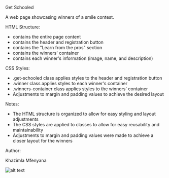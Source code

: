 Get Schooled

A web page showcasing winners of a smile contest.

HTML Structure:

- <section class="background"> contains the entire page content
- <div class="banner"> contains the header and registration button
- <div class="learn"> contains the "Learn from the pros" section
- <div class="box-div"> contains the winners' container
- <div class="winner"> contains each winner's information (image, name, and description)

CSS Styles:

- .get-schooled class applies styles to the header and registration button
- .winner class applies styles to each winner's container
- .winners-container class applies styles to the winners' container
- Adjustments to margin and padding values to achieve the desired layout

Notes:

- The HTML structure is organized to allow for easy styling and layout adjustments
- The CSS styles are applied to classes to allow for easy reusability and maintainability
- Adjustments to margin and padding values were made to achieve a closer layout for the winners

Author:

Khazimla Mfenyana

![alt text](<School Page@2x.png>)